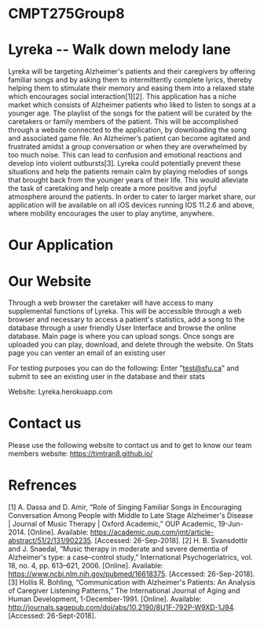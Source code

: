 # CMPT275Group8

# Lyreka -- Walk down melody lane
Lyreka will be targeting Alzheimer's patients and their caregivers by offering familiar songs and by asking them to intermittently complete lyrics, thereby helping them to stimulate their memory and easing them into a relaxed state which encourages social interaction[1][2]. This application has a niche market which consists of Alzheimer patients who liked to listen to songs at a younger age. The playlist of the songs for the patient will be curated by the caretakers or family members of the patient. This will be accomplished through a website connected to the application, by downloading the song and associated game file. An Alzheimer’s patient can become agitated and frustrated amidst a group conversation or when they are overwhelmed by too much noise. This can lead to confusion and emotional reactions and develop into violent outbursts[3]. Lyreka could potentially prevent these situations and help the patients remain calm by playing melodies of songs that brought back from the younger years of their life. This would alleviate the task of caretaking and help create a more positive and joyful atmosphere around the patients. In order to cater to larger market share, our application will be available on all iOS devices running IOS 11.2.6 and above, where mobility encourages the user to play anytime, anywhere.
# Our Application


 # Our Website
Through a web browser the caretaker will have access to many supplemental functions of Lyreka. This will be accessible through a web browser and necessary to access a patient's statistics, add a song to the database through a user friendly User Interface and browse the online database. Main page is where you can upload songs. Once songs are uploaded you can play, download, and delete through the website. On Stats page you can venter an email of an existing user

For testing purposes you can do the following:
Enter "test@sfu.ca" and submit to see an existing user in the database and their stats

Website: Lyreka.herokuapp.com

# Contact us
Please use the following website to contact us and to get to know our team members
website: https://timtran8.github.io/
# Refrences
[1] A. Dassa and D. Amir, “Role of Singing Familiar Songs in Encouraging Conversation Among People with Middle to Late Stage Alzheimer's Disease | Journal of Music Therapy | Oxford Academic,” OUP Academic, 19-Jun-2014. [Online]. Available: https://academic.oup.com/jmt/article-abstract/51/2/131/902235. [Accessed: 26-Sep-2018].
[2] H. B. Svansdottir and J. Snaedal, “Music therapy in moderate and severe dementia of Alzheimer's type: a case–control study,” International Psychogeriatrics, vol. 18, no. 4, pp. 613–621, 2006. [Online]. Available: https://www.ncbi.nlm.nih.gov/pubmed/16618375. [Accessed: 26-Sep-2018].
[3] Hollis R. Bohling, “Communication with Alzheimer's Patients: An Analysis of Caregiver Listening Patterns,” The International Journal of Aging and Human Development, 1-December-1991. [Online]. Available: http://journals.sagepub.com/doi/abs/10.2190/8U1F-792P-W9XD-1J94. [Accessed: 26-Sept-2018].

